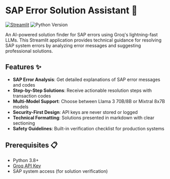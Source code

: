 # SAP Error Solution Assistant 🤖

[![Streamlit](https://static.streamlit.io/badges/streamlit_badge_black_white.svg)](https://your-app-url.streamlit.app/)
![Python Version](https://img.shields.io/badge/Python-3.8%2B-blue)

An AI-powered solution finder for SAP errors using Groq's lightning-fast LLMs. This Streamlit application provides technical guidance for resolving SAP system errors by analyzing error messages and suggesting professional solutions.

## Features ✨

- **SAP Error Analysis**: Get detailed explanations of SAP error messages and codes
- **Step-by-Step Solutions**: Receive actionable resolution steps with transaction codes
- **Multi-Model Support**: Choose between Llama 3 70B/8B or Mixtral 8x7B models
- **Security-First Design**: API keys are never stored or logged
- **Technical Formatting**: Solutions presented in markdown with clear sectioning
- **Safety Guidelines**: Built-in verification checklist for production systems

## Prerequisites 📋

- Python 3.8+
- [Groq API Key](https://console.groq.com/api-keys)
- SAP system access (for solution verification)

